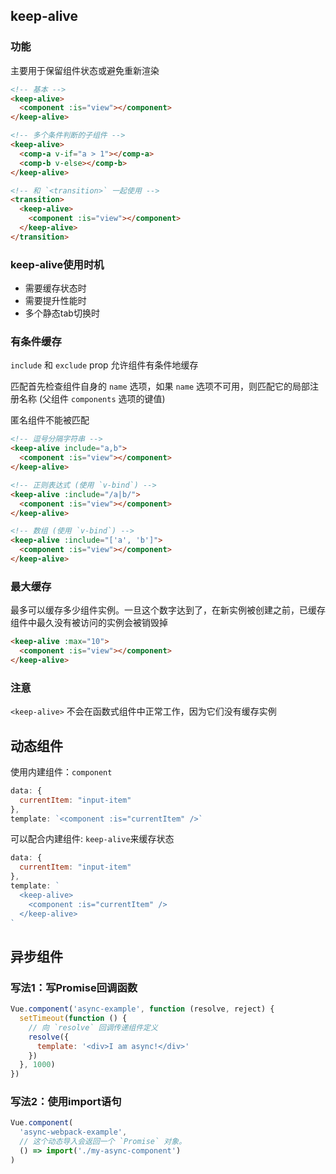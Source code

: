 ## keep-alive

### 功能

主要用于保留组件状态或避免重新渲染

```html
<!-- 基本 -->
<keep-alive>
  <component :is="view"></component>
</keep-alive>

<!-- 多个条件判断的子组件 -->
<keep-alive>
  <comp-a v-if="a > 1"></comp-a>
  <comp-b v-else></comp-b>
</keep-alive>

<!-- 和 `<transition>` 一起使用 -->
<transition>
  <keep-alive>
    <component :is="view"></component>
  </keep-alive>
</transition>
```

### keep-alive使用时机

* 需要缓存状态时
* 需要提升性能时
* 多个静态tab切换时

### 有条件缓存

`include` 和 `exclude` prop 允许组件有条件地缓存

匹配首先检查组件自身的 `name` 选项，如果 `name` 选项不可用，则匹配它的局部注册名称 (父组件 `components` 选项的键值)

匿名组件不能被匹配

```html
<!-- 逗号分隔字符串 -->
<keep-alive include="a,b">
  <component :is="view"></component>
</keep-alive>

<!-- 正则表达式 (使用 `v-bind`) -->
<keep-alive :include="/a|b/">
  <component :is="view"></component>
</keep-alive>

<!-- 数组 (使用 `v-bind`) -->
<keep-alive :include="['a', 'b']">
  <component :is="view"></component>
</keep-alive>
```

### 最大缓存

最多可以缓存多少组件实例。一旦这个数字达到了，在新实例被创建之前，已缓存组件中最久没有被访问的实例会被销毁掉

```html
<keep-alive :max="10">
  <component :is="view"></component>
</keep-alive>
```

### 注意

`<keep-alive>` 不会在函数式组件中正常工作，因为它们没有缓存实例



## 动态组件

使用内建组件：`component`

```js
data: {
  currentItem: "input-item"  
},
template: `<component :is="currentItem" />`
```

可以配合内建组件: `keep-alive`来缓存状态

```js
data: {
  currentItem: "input-item"  
},
template: `
  <keep-alive>
	<component :is="currentItem" />
  </keep-alive>
`
```



## 异步组件

### 写法1：写Promise回调函数

```js
Vue.component('async-example', function (resolve, reject) {
  setTimeout(function () {
    // 向 `resolve` 回调传递组件定义
    resolve({
      template: '<div>I am async!</div>'
    })
  }, 1000)
})
```

### 写法2：使用import语句

```js
Vue.component(
  'async-webpack-example',
  // 这个动态导入会返回一个 `Promise` 对象。
  () => import('./my-async-component')
)
```



